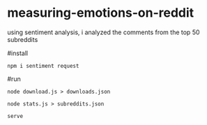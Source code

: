 measuring-emotions-on-reddit
===

using sentiment analysis, i analyzed the comments from the top 50 subreddits

#install
```
npm i sentiment request
```
#run
```
node download.js > downloads.json
```
```
node stats.js > subreddits.json
```
```
serve
```

